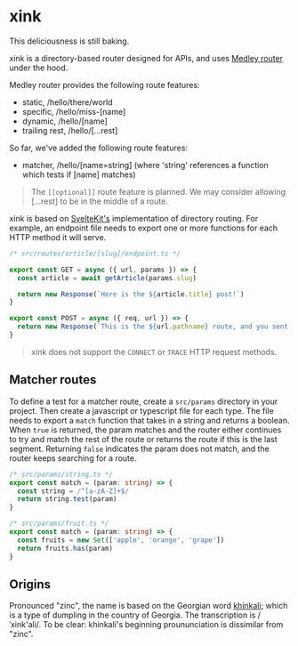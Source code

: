 # xink

This deliciousness is still baking.

xink is a directory-based router designed for APIs, and uses [Medley router](https://github.com/medleyjs/router) under the hood.

Medley router provides the following route features:

- static, /hello/there/world
- specific, /hello/miss-[name]
- dynamic, /hello/[name]
- trailing rest, /hello/[...rest]

So far, we've added the following route features:

- matcher, /hello/[name=string] (where 'string' references a function which tests if [name] matches)

> The `[[optional]]` route feature is planned. We may consider allowing [...rest] to be in the middle of a route.

xink is based on [SvelteKit's](https://kit.svelte.dev/docs/routing#server) implementation of directory routing. For example, an endpoint file needs to export one or more functions for each HTTP method it will serve.

```ts
/* src/routes/article/[slug]/endpoint.ts */

export const GET = async ({ url, params }) => {
  const article = await getArticle(params.slug)

  return new Response(`Here is the ${article.title} post!`)
}

export const POST = async ({ req, url }) => {
  return new Response(`This is the ${url.pathname} route, and you sent ${await req.json()}`)
}
```

> xink does not support the `CONNECT` or `TRACE` HTTP request methods.

## Matcher routes

To define a test for a matcher route, create a `src/params` directory in your project. Then create a javascript or typescript file for each type. The file needs to export a `match` function that takes in a string and returns a boolean. When `true` is returned, the param matches and the router either continues to try and match the rest of the route or returns the route if this is the last segment. Returning `false` indicates the param does not match, and the router keeps searching for a route.

```ts
/* src/params/string.ts */
export const match = (param: string) => {
  const string = /^[a-zA-Z]+$/
  return string.test(param)
} 
```

```ts
/* src/params/fruit.ts */
export const match = (param: string) => {
  const fruits = new Set(['apple', 'orange', 'grape'])
  return fruits.has(param)
} 
```

## Origins
Pronounced "zinc", the name is based on the Georgian word [khinkali](https://en.wikipedia.org/wiki/Khinkali); which is a type of dumpling in the country of Georgia. The transcription is /ˈxink'ali/. To be clear: khinkali's beginning proununciation is dissimilar from "zinc". 
